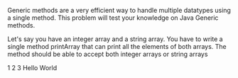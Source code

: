 Generic methods are a very efficient way to handle multiple datatypes using a single method. This problem will test your knowledge on Java Generic methods.

Let's say you have an integer array and a string array. You have to write a single method printArray that can print all the elements of both arrays. The method should be able to accept both integer arrays or string arrays

1 2 3 Hello World
